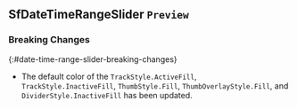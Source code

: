 ## SfDateTimeRangeSlider `Preview`

### Breaking Changes
{:#date-time-range-slider-breaking-changes}

* The default color of the `TrackStyle.ActiveFill`, `TrackStyle.InactiveFill`, `ThumbStyle.Fill`, `ThumbOverlayStyle.Fill`, and `DividerStyle.InactiveFill` has been updated.
